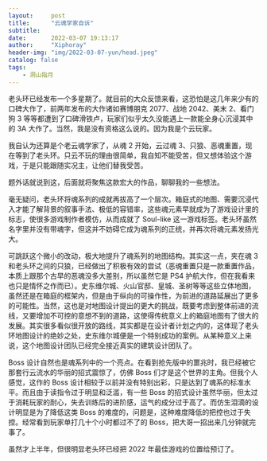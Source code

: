 ```yaml
---
layout:     post
title:      "云魂学家自诉"
subtitle:   
date:       2022-03-07 19:13:17
author:     "Xiphoray"
header-img: "img/2022-03-07-yun/head.jpeg"
catalog: false
tags:     
    - 洞山指月
---
```


老头环已经发布一个多星期了。就目前的大众反馈来看，这恐怕是这几年来少有的口碑大作了，前两年发布的大作诸如赛博朋克 2077、战地 2042、美末 2、看门狗 3 等等都遭到了口碑滑铁卢，玩家们似乎太久没能遇上一款能全身心沉浸其中的 3A 大作了。当然，我是没有资格这么说的。因为我是个云玩家。

我自认为还算是个老云魂学家了，从魂 2 开始，云过魂 3、只狼、恶魂重置，现在等到了老头环。只云不玩的理由很简单，我自知不能受苦，但又想体验这个游戏，于是只能跟随实况主，让他们替我受苦。

题外话就说到这，后面就将聚焦这款宏大的作品，聊聊我的一些想法。

毫无疑问，老头环将魂系列的成就再拔高了一个层次。箱庭式的地图、需要沉浸代入才能了解背景的叙事手法、极低的容错率，这些魂元素早就成为了游戏设计里的标志，使很多游戏制作者模仿，从而成就了 Soul-like 这一游戏标签。老头环虽然名字里并没有带魂字，但这并不妨碍它成为魂系列的正统，并再次将魂元素发扬光大。

可跳跃这个微小的改动，极大地提升了魂系列的地图结构。其实这一点，夹在魂 3 和老头环之间的只狼，已经做出了积极有效的尝试（恶魂重置只是一款重置作品，本质上跟那个古早的恶魂没多大差别，所以虽然它是 PS4 护航大作，但在我看来也只是情怀之作而已）。史东维尔城、火山官邸、皇城、圣树等等这些立体地图，虽然还是在箱庭的框架内，但是由于纵向的可操作性，为前进的道路延展出了更多的可能性。当然，这也是对地图设计提出的更大的挑战，既要考虑到整体前进的流线，又要增加不可控的意想不到的道路，这使得传统意义上的箱庭地图有了很大的发展。其实很多看似很开放的路线，其实都是在设计者计划之内的，这体现了老头环地图设计的绝妙之处，史东维尔城便是一个特别成功的案例。从某种意义上来说，这个地图设计团队已经完全接近真实的建筑设计团队了。

Boss 设计自然也是魂系列中的一个亮点。在看到抢先版中的噩兆时，我已经被它那套行云流水的华丽的招式震惊了，仿佛 Boss 们才是这个世界的主角。但我个人感觉，这作的 Boss 设计相较于以前并没有特别出彩，只是达到了魂系的标准水平。而且由于读指令过于明显和泛滥，有一些 Boss 的招式设计虽然华丽，但太过于消耗玩家的耐心，失去训练后的进阶感，运气的成分过于高了。而仿生泪滴的设计明显是为了降低这类 Boss 的难度的，问题是，这种难度降低的把控也过于失控。经常看到玩家单打几十个小时都过不了的 Boss，把大哥一招出来几分钟就完事了。

虽然才上半年，但很明显老头环已经把 2022 年最佳游戏的位置给预订了。
